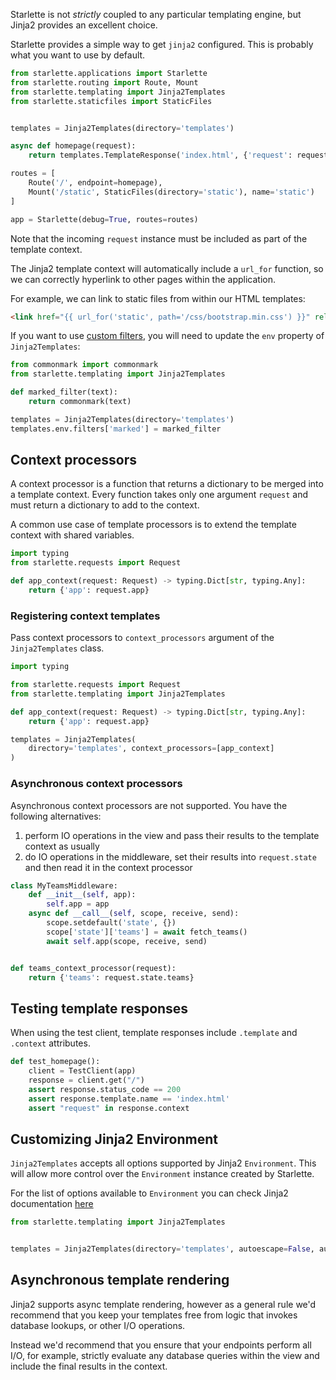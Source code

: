 Starlette is not *strictly* coupled to any particular templating engine, but
Jinja2 provides an excellent choice.

Starlette provides a simple way to get `jinja2` configured. This is probably
what you want to use by default.

```python
from starlette.applications import Starlette
from starlette.routing import Route, Mount
from starlette.templating import Jinja2Templates
from starlette.staticfiles import StaticFiles


templates = Jinja2Templates(directory='templates')

async def homepage(request):
    return templates.TemplateResponse('index.html', {'request': request})

routes = [
    Route('/', endpoint=homepage),
    Mount('/static', StaticFiles(directory='static'), name='static')
]

app = Starlette(debug=True, routes=routes)
```

Note that the incoming `request` instance must be included as part of the
template context.

The Jinja2 template context will automatically include a `url_for` function,
so we can correctly hyperlink to other pages within the application.

For example, we can link to static files from within our HTML templates:

```html
<link href="{{ url_for('static', path='/css/bootstrap.min.css') }}" rel="stylesheet">
```

If you want to use [custom filters][jinja2], you will need to update the `env`
property of `Jinja2Templates`:

```python
from commonmark import commonmark
from starlette.templating import Jinja2Templates

def marked_filter(text):
    return commonmark(text)

templates = Jinja2Templates(directory='templates')
templates.env.filters['marked'] = marked_filter
```

## Context processors

A context processor is a function that returns a dictionary to be merged into a template context.
Every function takes only one argument `request` and must return a dictionary to add to the context.

A common use case of template processors is to extend the template context with shared variables.

```python
import typing
from starlette.requests import Request

def app_context(request: Request) -> typing.Dict[str, typing.Any]:
    return {'app': request.app}
```

### Registering context templates

Pass context processors to `context_processors` argument of the `Jinja2Templates` class.

```python
import typing

from starlette.requests import Request
from starlette.templating import Jinja2Templates

def app_context(request: Request) -> typing.Dict[str, typing.Any]:
    return {'app': request.app}

templates = Jinja2Templates(
    directory='templates', context_processors=[app_context]
)
```

### Asynchronous context processors

Asynchronous context processors are not supported. You have the following alternatives:
1. perform IO operations in the view and pass their results to the template context as usually
2. do IO operations in the middleware, set their results into `request.state` and then read it in the context processor

```python
class MyTeamsMiddleware:
    def __init__(self, app):
        self.app = app
    async def __call__(self, scope, receive, send):
        scope.setdefault('state', {})
        scope['state']['teams'] = await fetch_teams()
        await self.app(scope, receive, send)


def teams_context_processor(request):
    return {'teams': request.state.teams}
```


## Testing template responses

When using the test client, template responses include `.template` and `.context`
attributes.

```python
def test_homepage():
    client = TestClient(app)
    response = client.get("/")
    assert response.status_code == 200
    assert response.template.name == 'index.html'
    assert "request" in response.context
```

## Customizing Jinja2 Environment

`Jinja2Templates` accepts all options supported by Jinja2 `Environment`.
This will allow more control over the `Environment` instance created by Starlette.

For the list of options available to `Environment` you can check Jinja2 documentation [here](https://jinja.palletsprojects.com/en/3.0.x/api/#jinja2.Environment)

```python
from starlette.templating import Jinja2Templates


templates = Jinja2Templates(directory='templates', autoescape=False, auto_reload=True)
```

## Asynchronous template rendering

Jinja2 supports async template rendering, however as a general rule
we'd recommend that you keep your templates free from logic that invokes
database lookups, or other I/O operations.

Instead we'd recommend that you ensure that your endpoints perform all I/O,
for example, strictly evaluate any database queries within the view and
include the final results in the context.

[jinja2]: https://jinja.palletsprojects.com/en/3.0.x/api/?highlight=environment#writing-filters
